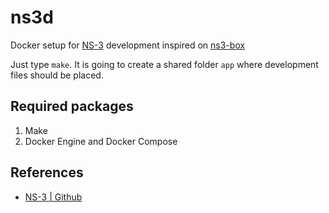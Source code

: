 # ns3d 

Docker setup for [NS-3](https://www.nsnam.org/) development inspired on [ns3-box](https://github.com/adeelahmadk/ns3-box)

Just type `make`. It is going to create a shared folder `app` where development files should be placed.

## Required packages

1. Make
1. Docker Engine and Docker Compose


## References

* [NS-3 | Github](https://github.com/nsnam)